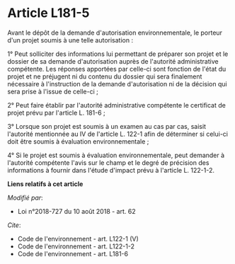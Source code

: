 # Article L181-5

Avant le dépôt de la demande d'autorisation environnementale, le porteur d'un projet soumis à une telle autorisation :

1° Peut solliciter des informations lui permettant de préparer son projet et le dossier de sa demande d'autorisation auprès
de l'autorité administrative compétente. Les réponses apportées par celle-ci sont fonction de l'état du projet et ne
préjugent ni du contenu du dossier qui sera finalement nécessaire à l'instruction de la demande d'autorisation ni de la
décision qui sera prise à l'issue de celle-ci ;

2° Peut faire établir par l'autorité administrative compétente le certificat de projet prévu par l'article L. 181-6 ;

3° Lorsque son projet est soumis à un examen au cas par cas, saisit l'autorité mentionnée au IV de l'article L. 122-1 afin de
déterminer si celui-ci doit être soumis à évaluation environnementale ;

4° Si le projet est soumis à évaluation environnementale, peut demander à l'autorité compétente l'avis sur le champ et le
degré de précision des informations à fournir dans l'étude d'impact prévu à l'article L. 122-1-2.

**Liens relatifs à cet article**

_Modifié par_:

  - Loi n°2018-727 du 10 août 2018 - art. 62

_Cite_:

  - Code de l'environnement - art. L122-1 (V)
  - Code de l'environnement - art. L122-1-2
  - Code de l'environnement - art. L181-6
